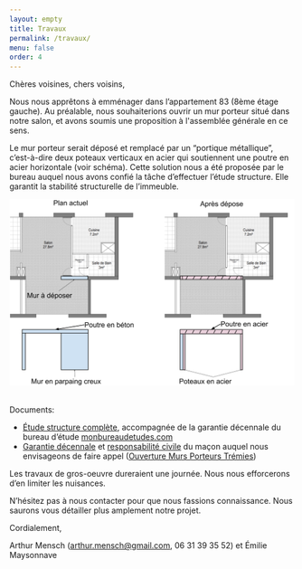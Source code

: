 ```yaml
---
layout: empty
title: Travaux
permalink: /travaux/
menu: false
order: 4
---
```


Chères voisines, chers voisins,

Nous nous apprêtons à emménager dans l’appartement 83 (8ème étage gauche). Au préalable, nous souhaiterions ouvrir un mur porteur situé dans notre salon, et avons soumis une proposition à l'assemblée générale en ce sens.

Le mur porteur serait déposé et remplacé par un “portique métallique”, c’est-à-dire deux poteaux verticaux en acier qui soutiennent une poutre en acier horizontale (voir schéma). Cette solution nous a été proposée par le bureau auquel nous avons confié la tâche d’effectuer l’étude structure. Elle garantit la stabilité structurelle de l’immeuble.

<center><img src='/assets/img/schema_mur.png' width='800px' title='Schéma des modifications' /></center>

<br />

Documents:

- [Étude structure complète](/assets/docs/etude_structure.pdf), accompagnée de la garantie décennale du bureau d’étude [monbureaudetudes.com](https://monbureaudetudes.com/)
- [Garantie décennale](/assets/docs/macon_decennale.pdf) et [responsabilité civile](/assets/docs/macon_rc.pdf) du maçon auquel nous envisageons de faire appel ([Ouverture Murs Porteurs Trémies](https://www.ouverture-murs-porteurs-tremies.com/))

Les travaux de gros-oeuvre dureraient une journée. Nous nous efforcerons d’en limiter les nuisances.

N’hésitez pas à nous contacter pour que nous fassions connaissance. Nous saurons vous détailler plus amplement notre projet.

Cordialement,

Arthur Mensch ([arthur.mensch@gmail.com](mailto:arthur.mensch@gmail.com), 06 31 39 35 52) et Émilie Maysonnave
